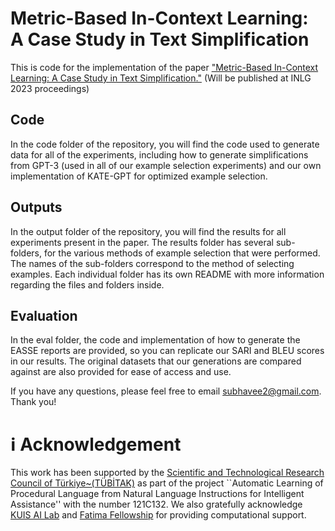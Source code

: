 # Metric-Based In-Context Learning: A Case Study in Text Simplification

This is code for the implementation of the paper ["Metric-Based In-Context Learning: A Case Study in Text Simplification."](https://arxiv.org/abs/2307.14632) (Will be published at INLG 2023 proceedings)

## Code

In the code folder of the repository, you will find the code used to generate data for all of the experiments, including how to generate simplifications from GPT-3 (used in all of our example selection experiments) and our own implementation of KATE-GPT for optimized example selection.

## Outputs

In the output folder of the repository, you will find the results for all experiments present in the paper. The results folder has several sub-folders, for the various methods of example selection that were performed. The names of the sub-folders correspond to the method of selecting examples. Each individual folder has its own README with more information regarding the files and folders inside. 

## Evaluation

In the eval folder, the code and implementation of how to generate the EASSE reports are provided, so you can replicate our SARI and BLEU scores in our results. The original datasets that our generations are compared against are also provided for ease of access and use.

If you have any questions, please feel free to email subhavee2@gmail.com. Thank you!

# ℹ️ Acknowledgement

This work has been supported by the [Scientific and Technological Research Council of Türkiye~(TÜBİTAK)](https://www.tubitak.gov.tr/) as part of the project ``Automatic Learning of Procedural Language from Natural Language Instructions for Intelligent Assistance'' with the number 121C132. We also gratefully acknowledge [KUIS AI Lab](https://ai.ku.edu.tr/) and [Fatima Fellowship](https://www.fatimafellowship.com/) for providing computational support. 

